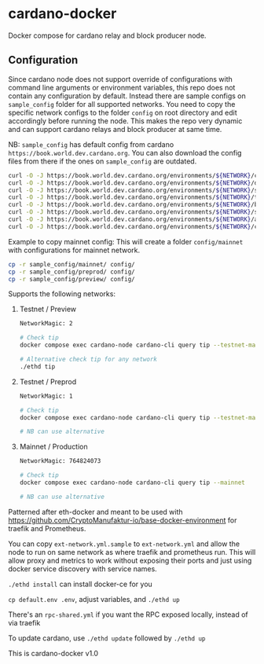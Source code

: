# cardano-docker

Docker compose for cardano relay and block producer node. 

## Configuration
Since cardano node does not support override of configurations with command line arguments or environment variables, this repo does not contain any configuration by default. Instead there are sample configs on `sample_config` folder for all supported networks. You need to copy the specific network configs to the folder `config` on root directory and edit accordingly before running the node. This makes the repo very dynamic and can support cardano relays and block producer at same time.

NB: `sample_config` has default config from cardano `https://book.world.dev.cardano.org`. You can also download the config files from there if the ones on `sample_config` are outdated.

```bash
curl -O -J https://book.world.dev.cardano.org/environments/${NETWORK}/config.json
curl -O -J https://book.world.dev.cardano.org/environments/${NETWORK}/db-sync-config.json
curl -O -J https://book.world.dev.cardano.org/environments/${NETWORK}/submit-api-config.json
curl -O -J https://book.world.dev.cardano.org/environments/${NETWORK}/topology.json
curl -O -J https://book.world.dev.cardano.org/environments/${NETWORK}/byron-genesis.json
curl -O -J https://book.world.dev.cardano.org/environments/${NETWORK}/shelley-genesis.json
curl -O -J https://book.world.dev.cardano.org/environments/${NETWORK}/alonzo-genesis.json
curl -O -J https://book.world.dev.cardano.org/environments/${NETWORK}/conway-genesis.json
```

Example to copy mainnet config: This will create a folder `config/mainnet` with configurations for mainnet network.
```bash
cp -r sample_config/mainnet/ config/
cp -r sample_config/preprod/ config/
cp -r sample_config/preview/ config/
```

Supports the following networks:
1. Testnet / Preview
    ```bash
    NetworkMagic: 2

    # Check tip
    docker compose exec cardano-node cardano-cli query tip --testnet-magic 2

    # Alternative check tip for any network
    ./ethd tip
    ```
2. Testnet / Preprod
    ```bash
    NetworkMagic: 1

    # Check tip
    docker compose exec cardano-node cardano-cli query tip --testnet-magic 1

    # NB can use alternative
    ```
3. Mainnet / Production
    ```bash
    NetworkMagic: 764824073

    # Check tip
    docker compose exec cardano-node cardano-cli query tip --mainnet

    # NB can use alternative
    ```

Patterned after eth-docker and meant to be used with https://github.com/CryptoManufaktur-io/base-docker-environment for traefik and Prometheus.

You can copy `ext-network.yml.sample` to `ext-network.yml` and allow the node to run on same network as where traefik and prometheus run. This will allow proxy and metrics to work without exposing their ports and just using docker service discovery with service names.

`./ethd install` can install docker-ce for you

`cp default.env .env`, adjust variables, and `./ethd up`

There's an `rpc-shared.yml` if you want the RPC exposed locally, instead of via traefik

To update cardano, use `./ethd update` followed by `./ethd up`

This is cardano-docker v1.0

